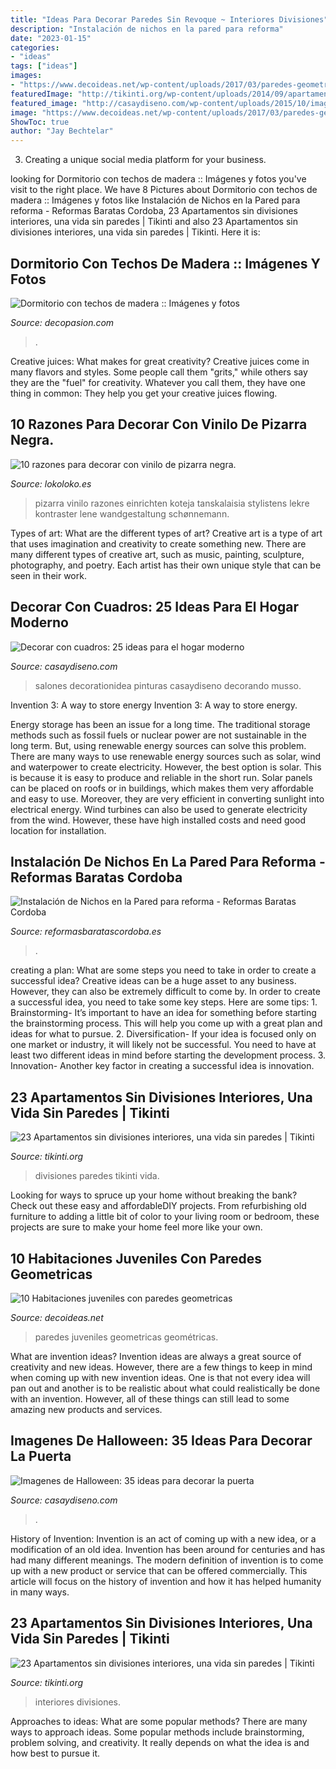 ```yaml
---
title: "Ideas Para Decorar Paredes Sin Revoque ~ Interiores Divisiones"
description: "Instalación de nichos en la pared para reforma"
date: "2023-01-15"
categories:
- "ideas"
tags: ["ideas"]
images:
- "https://www.decoideas.net/wp-content/uploads/2017/03/paredes-geometricas-1.jpg"
featuredImage: "http://tikinti.org/wp-content/uploads/2014/09/apartamentos-tikinti-10.jpeg"
featured_image: "http://casaydiseno.com/wp-content/uploads/2015/10/imagenes-halloween-decoracion-puerta-miedo-calaveras-atractivo.jpg"
image: "https://www.decoideas.net/wp-content/uploads/2017/03/paredes-geometricas-1.jpg"
ShowToc: true
author: "Jay Bechtelar"
---
```



3. Creating a unique social media platform for your business.

	

		
looking for Dormitorio con techos de madera :: Imágenes y fotos you've visit to the right place. We have 8 Pictures about Dormitorio con techos de madera :: Imágenes y fotos like Instalación de Nichos en la Pared para reforma - Reformas Baratas Cordoba, 23 Apartamentos sin divisiones interiores, una vida sin paredes | Tikinti and also 23 Apartamentos sin divisiones interiores, una vida sin paredes | Tikinti. Here it is:
		
    
## Dormitorio Con Techos De Madera :: Imágenes Y Fotos

<img loading=lazy src="http://www.decopasion.com/Imagenes/dormitorio-con-techos-de-madera.jpg" onerror="this.onerror=null;this.src='https://tse3.mm.bing.net/th?id=OIP.i60i99oKiJcNba8NSm0E9AHaE5&amp;pid=15.1';" alt="Dormitorio con techos de madera :: Imágenes y fotos">

_Source: decopasion.com_

>. 

	

Creative juices: What makes for great creativity?
Creative juices come in many flavors and styles. Some people call them "grits," while others say they are the "fuel" for creativity. Whatever you call them, they have one thing in common: They help you get your creative juices flowing.

    
## 10 Razones Para Decorar Con Vinilo De Pizarra Negra.

<img loading=lazy src="https://www.lokoloko.es/blog/wp-content/uploads/2015/10/f094a22a0d5ca2e1adeb70aa77e6c25b.jpg" onerror="this.onerror=null;this.src='https://tse1.mm.bing.net/th?id=OIP.X8c75N-ZERzxkQX7vMx3nwHaLH&amp;pid=15.1';" alt="10 razones para decorar con vinilo de pizarra negra.">

_Source: lokoloko.es_

>pizarra vinilo razones einrichten koteja tanskalaisia stylistens lekre kontraster lene wandgestaltung schønnemann. 

	

Types of art: What are the different types of art?
Creative art is a type of art that uses imagination and creativity to create something new. There are many different types of creative art, such as music, painting, sculpture, photography, and poetry. Each artist has their own unique style that can be seen in their work.

    
## Decorar Con Cuadros: 25 Ideas Para El Hogar Moderno

<img loading=lazy src="http://casaydiseno.com/wp-content/uploads/2015/07/salon-moderno-cuadros-distintos-decorando-pared.jpeg" onerror="this.onerror=null;this.src='https://tse2.mm.bing.net/th?id=OIP.caoSLKtmc-9u80I5cvkdZgHaLH&amp;pid=15.1';" alt="Decorar con cuadros: 25 ideas para el hogar moderno">

_Source: casaydiseno.com_

>salones decorationidea pinturas casaydiseno decorando musso. 

	

Invention 3: A way to store energy
Invention 3: A way to store energy. 

Energy storage has been an issue for a long time. The traditional storage methods such as fossil fuels or nuclear power are not sustainable in the long term. 
But, using renewable energy sources can solve this problem. 
There are many ways to use renewable energy sources such as solar, wind and waterpower to create electricity. However, the best option is solar. This is because it is easy to produce and reliable in the short run. 
Solar panels can be placed on roofs or in buildings, which makes them very affordable and easy to use. Moreover, they are very efficient in converting sunlight into electrical energy. 
 Wind turbines can also be used to generate electricity from the wind. However, these have high installed costs and need good location for installation.

    
## Instalación De Nichos En La Pared Para Reforma - Reformas Baratas Cordoba

<img loading=lazy src="http://reformasbaratascordoba.es/wp-content/uploads/2018/08/nichos-en-la-pared-salon-reformas-baratas.jpg" onerror="this.onerror=null;this.src='https://tse4.mm.bing.net/th?id=OIP.G9m_DfoxOwiNYd1_moJTGQHaEf&amp;pid=15.1';" alt="Instalación de Nichos en la Pared para reforma - Reformas Baratas Cordoba">

_Source: reformasbaratascordoba.es_

>. 

	

creating a plan: What are some steps you need to take in order to create a successful idea?
Creative ideas can be a huge asset to any business. However, they can also be extremely difficult to come by. In order to create a successful idea, you need to take some key steps. Here are some tips: 1. Brainstorming- It’s important to have an idea for something before starting the brainstorming process. This will help you come up with a great plan and ideas for what to pursue. 2. Diversification- If your idea is focused only on one market or industry, it will likely not be successful. You need to have at least two different ideas in mind before starting the development process. 3. Innovation- Another key factor in creating a successful idea is innovation.

    
## 23 Apartamentos Sin Divisiones Interiores, Una Vida Sin Paredes | Tikinti

<img loading=lazy src="http://tikinti.org/wp-content/uploads/2014/09/apartamentos-tikinti-14.jpeg" onerror="this.onerror=null;this.src='https://tse4.mm.bing.net/th?id=OIP.Onl2tDSQnDC0V_FZ-C-QUAHaEj&amp;pid=15.1';" alt="23 Apartamentos sin divisiones interiores, una vida sin paredes | Tikinti">

_Source: tikinti.org_

>divisiones paredes tikinti vida. 

	

Looking for ways to spruce up your home without breaking the bank? Check out these easy and affordableDIY projects. From refurbishing old furniture to adding a little bit of color to your living room or bedroom, these projects are sure to make your home feel more like your own.

    
## 10 Habitaciones Juveniles Con Paredes Geometricas

<img loading=lazy src="https://www.decoideas.net/wp-content/uploads/2017/03/paredes-geometricas-1.jpg" onerror="this.onerror=null;this.src='https://tse3.mm.bing.net/th?id=OIP.vU3PbbYH8yPgsrdgsHofgAHaJ_&amp;pid=15.1';" alt="10 Habitaciones juveniles con paredes geometricas">

_Source: decoideas.net_

>paredes juveniles geometricas geométricas. 

	

What are invention ideas?
Invention ideas are always a great source of creativity and new ideas. However, there are a few things to keep in mind when coming up with new invention ideas. One is that not every idea will pan out and another is to be realistic about what could realistically be done with an invention. However, all of these things can still lead to some amazing new products and services.

    
## Imagenes De Halloween: 35 Ideas Para Decorar La Puerta

<img loading=lazy src="http://casaydiseno.com/wp-content/uploads/2015/10/imagenes-halloween-decoracion-puerta-miedo-calaveras-atractivo.jpg" onerror="this.onerror=null;this.src='https://tse1.mm.bing.net/th?id=OIP.ZtT80yFe3P2UYd1kQ1QtCwHaNK&amp;pid=15.1';" alt="Imagenes de Halloween: 35 ideas para decorar la puerta">

_Source: casaydiseno.com_

>. 

	

History of Invention:
Invention is an act of coming up with a new idea, or a modification of an old idea. Invention has been around for centuries and has had many different meanings. The modern definition of invention is to come up with a new product or service that can be offered commercially. This article will focus on the history of invention and how it has helped humanity in many ways.

    
## 23 Apartamentos Sin Divisiones Interiores, Una Vida Sin Paredes | Tikinti

<img loading=lazy src="http://tikinti.org/wp-content/uploads/2014/09/apartamentos-tikinti-10.jpeg" onerror="this.onerror=null;this.src='https://tse1.mm.bing.net/th?id=OIP.qB8ero-73Y3G6_XcTYvkWQHaFO&amp;pid=15.1';" alt="23 Apartamentos sin divisiones interiores, una vida sin paredes | Tikinti">

_Source: tikinti.org_

>interiores divisiones. 

	

Approaches to ideas: What are some popular methods?
There are many ways to approach ideas. Some popular methods include brainstorming, problem solving, and creativity. It really depends on what the idea is and how best to pursue it.


